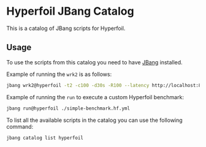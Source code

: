 # Hyperfoil JBang Catalog 

This is a catalog of JBang scripts for Hyperfoil.

## Usage

To use the scripts from this catalog you need to have [JBang](https://www.jbang.dev/) installed.

Example of running the `wrk2` is as follows:

```bash
jbang wrk2@hyperfoil -t2 -c100 -d30s -R100 --latency http://localhost:8080
```

Example of running the `run` to execute a custom Hyperfoil benchmark:

```bash
jbang run@hyperfoil ./simple-benchmark.hf.yml
```

To list all the available scripts in the catalog you can use the following command:

```bash
jbang catalog list hyperfoil
```
